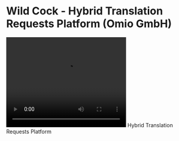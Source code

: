 # Wild Cock - Hybrid Translation Requests Platform (Omio GmbH)

<video width="320" height="240" controls>
<source src="https://github.com/liam-clowes/wc/raw/main/assets/WC_demo.mov">
</video> Hybrid Translation Requests Platform

